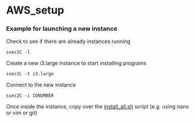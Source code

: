 # AWS_setup

### Example for launching a new instance

Check to see if there are already instances running

`ssec2C -l`

Create a new i3.large instance to start installing programs

`ssec2L -t i3.large`

Connect to the new instance

`ssec2C -i IDNUMBER`

Once inside the instance, copy over the [install_all.sh](install_all.sh) script (e.g. using nano or vim or git)


